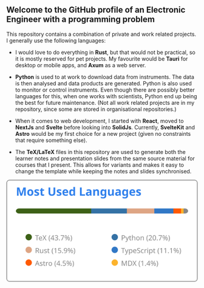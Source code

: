 ## Welcome to the GitHub profile of an Electronic Engineer with a programming problem

This repository contains a combination of private and work related projects. I generally use the following languages:

- I would love to do everything in **Rust**, but that would not be practical, so it is mostly reserved for pet projects.  My favourite would be **Tauri** for desktop or mobile apps, and **Axum** as a web server.

- **Python** is used to at work to download data from instruments. The data is then analysed and data products are generated. Python is also used to monitor or control instruments. Even though there are possibly better languages for this, when one works with scientists, Python end up being the best for future maintenance. (Not all work related projects are in my repository, since some are stored in organisational repositories.)

- When it comes to web development, I started with **React**, moved to **NextJs** and **Svelte** before looking into **SolidJs**. Currently, **SvelteKit** and **Astro** would be my first choice for a new project (given no constraints that require something else).

- The **TeX/LaTeX** files in this repository are used to generate both the learner notes and presentation slides from the same source material for courses that I present. This allows for variants and makes it easy to change the template while keeping the notes and slides synchronised.


<p align="center">
    <img src="images/lang.svg" alt="Most used languages">
</p>
